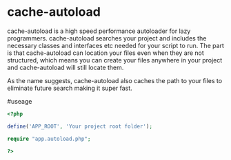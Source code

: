 # cache-autoload
cache-autoload is a high speed performance autoloader for lazy programmers. cache-autoload searches your project and includes the necessary classes and interfaces etc needed for your script to run. The part is that cache-autoload can location your files even when they are not structured, which means you can create your files anywhere in your project and cache-autoload will still locate them.

As the name suggests, cache-autoload also caches the path to your files to eliminate future search making it super fast.


#useage

```php
<?php

define('APP_ROOT', 'Your project root folder');

require "app.autoload.php";

?>

```
